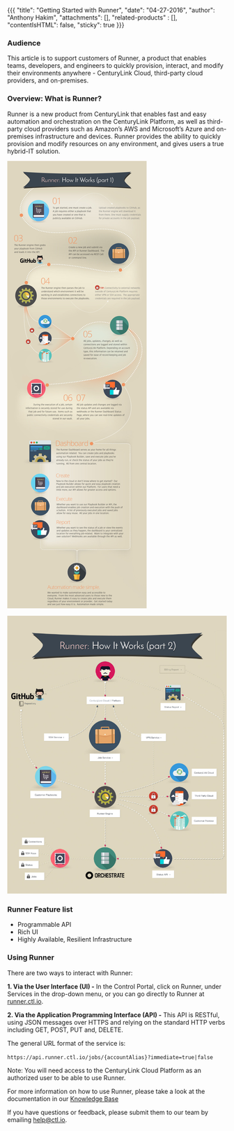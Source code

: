 {{{
  "title": "Getting Started with Runner",
  "date": "04-27-2016",
  "author": "Anthony Hakim",
  "attachments": [],
  "related-products" : [],
  "contentIsHTML": false,
  "sticky": true
}}}


### Audience

This article is to support customers of Runner, a product that enables teams, developers, and engineers to quickly provision, interact, and modify their environments anywhere - CenturyLink Cloud, third-party cloud providers, and on-premises.

### Overview: What is Runner?

Runner is a new product from CenturyLink that enables fast and easy automation and orchestration on the CenturyLink Platform, as well as third-party cloud providers such as Amazon’s AWS and Microsoft’s Azure and on-premises infrastructure and devices. Runner provides the ability to quickly provision and modify resources on any environment, and gives users a true hybrid-IT solution.

![Runner - How it works 1](../images/runner-how-it-works1.jpg)

![Runner - How it works 2](../images/runner-how-it-works2.jpg)

### Runner Feature list

- Programmable API
- Rich UI
- Highly Available, Resilient Infrastructure

### Using Runner

There are two ways to interact with Runner:

**1. Via the User Interface (UI) -** In the Control Portal, click on Runner, under Services in the drop-down menu, or you can go directly to Runner at [runner.ctl.io](https://runner.ctl.io).

**2. Via the Application Programming Interface (API) -** This API is RESTful, using JSON messages over HTTPS and relying on the standard HTTP verbs including GET, POST, PUT and, DELETE.

The general URL format of the service is:

`https://api.runner.ctl.io/jobs/{accountAlias}?immediate=true|false`

Note: You will need access to the CenturyLink Cloud Platform as an authorized user to be able to use Runner.

For more information on how to use Runner, please take a look at the documentation in our [Knowledge Base](https://www.ctl.io/knowledge-base/runner)

If you have questions or feedback, please submit them to our team by emailing <a href="mailto:help@ctl.io">help@ctl.io</a>.
